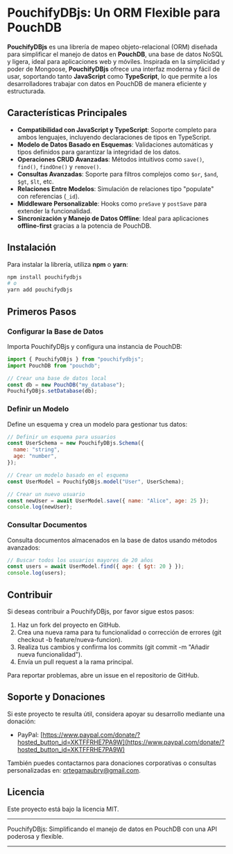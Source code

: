 # **PouchifyDBjs**: Un ORM Flexible para PouchDB

**PouchifyDBjs** es una librería de mapeo objeto-relacional (ORM) diseñada para simplificar el manejo de datos en **PouchDB**, una base de datos NoSQL y ligera, ideal para aplicaciones web y móviles. Inspirada en la simplicidad y poder de Mongoose, **PouchifyDBjs** ofrece una interfaz moderna y fácil de usar, soportando tanto **JavaScript** como **TypeScript**, lo que permite a los desarrolladores trabajar con datos en PouchDB de manera eficiente y estructurada.

## **Características Principales**

- **Compatibilidad con JavaScript y TypeScript**: Soporte completo para ambos lenguajes, incluyendo declaraciones de tipos en TypeScript.
- **Modelo de Datos Basado en Esquemas**: Validaciones automáticas y tipos definidos para garantizar la integridad de los datos.
- **Operaciones CRUD Avanzadas**: Métodos intuitivos como `save()`, `find()`, `findOne()` y `remove()`.
- **Consultas Avanzadas**: Soporte para filtros complejos como `$or`, `$and`, `$gt`, `$lt`, etc.
- **Relaciones Entre Modelos**: Simulación de relaciones tipo "populate" con referencias (`_id`).
- **Middleware Personalizable**: Hooks como `preSave` y `postSave` para extender la funcionalidad.
- **Sincronización y Manejo de Datos Offline**: Ideal para aplicaciones **offline-first** gracias a la potencia de PouchDB.

## **Instalación**

Para instalar la librería, utiliza **npm** o **yarn**:

```bash
npm install pouchifydbjs
# o
yarn add pouchifydbjs
```

## Primeros Pasos

### Configurar la Base de Datos

Importa PouchifyDBjs y configura una instancia de PouchDB:

```javascript
import { PouchifyDBjs } from "pouchifydbjs";
import PouchDB from "pouchdb";

// Crear una base de datos local
const db = new PouchDB("my_database");
PouchifyDBjs.setDatabase(db);
```

### Definir un Modelo

Define un esquema y crea un modelo para gestionar tus datos:

```javascript
// Definir un esquema para usuarios
const UserSchema = new PouchifyDBjs.Schema({
  name: "string",
  age: "number",
});

// Crear un modelo basado en el esquema
const UserModel = PouchifyDBjs.model("User", UserSchema);

// Crear un nuevo usuario
const newUser = await UserModel.save({ name: "Alice", age: 25 });
console.log(newUser);
```

### Consultar Documentos

Consulta documentos almacenados en la base de datos usando métodos avanzados:

```javascript
// Buscar todos los usuarios mayores de 20 años
const users = await UserModel.find({ age: { $gt: 20 } });
console.log(users);
```

## Contribuir

Si deseas contribuir a PouchifyDBjs, por favor sigue estos pasos:

1. Haz un fork del proyecto en GitHub.
2. Crea una nueva rama para tu funcionalidad o corrección de errores (git checkout -b feature/nueva-funcion).
3. Realiza tus cambios y confirma los commits (git commit -m "Añadir nueva funcionalidad").
4. Envía un pull request a la rama principal.

Para reportar problemas, abre un issue en el repositorio de GitHub.

## Soporte y Donaciones

Si este proyecto te resulta útil, considera apoyar su desarrollo mediante una donación:

- PayPal: [https://www.paypal.com/donate/?hosted_button_id=XKTFFRHE7PA9W](https://www.paypal.com/donate/?hosted_button_id=XKTFFRHE7PA9W)

También puedes contactarnos para donaciones corporativas o consultas personalizadas en: ortegamaubry@gmail.com.

## Licencia

Este proyecto está bajo la licencia MIT.

---

PouchifyDBjs: Simplificando el manejo de datos en PouchDB con una API poderosa y flexible.

---
